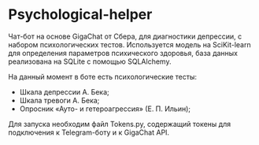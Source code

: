 # Psychological-helper

Чат-бот на основе GigaChat от Сбера, для диагностики депрессии, с набором психологических тестов.
Используется модель на SciKit-learn для определения параметров психического здоровья, база данных реализована на SQLite с помощью SQLAlchemy.

На данный момент в боте есть психологические тесты:
* Шкала депрессии А. Бека;
* Шкала тревоги А. Бека;
* Опросник «Ауто- и гетероагрессия» (Е. П. Ильин);

Для запуска необходим файл Tokens.py, содержащий токены для подключения к Telegram-боту и к GigaChat API.
